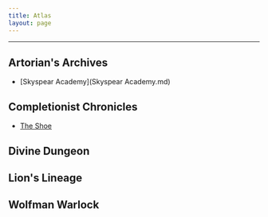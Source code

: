 ```yaml
---
title: Atlas
layout: page
---
```


---

## Artorian's Archives
- [Skyspear Academy](Skyspear Academy.md)


## Completionist Chronicles
- [The Shoe](_Atlas/TheShoe.md)

## Divine Dungeon

## Lion's Lineage

## Wolfman Warlock